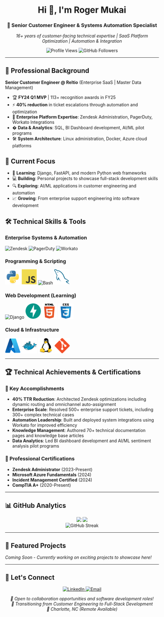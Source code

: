 <div align="center">

# Hi 👋, I'm Roger Mukai

### 🚀 Senior Customer Engineer & Systems Automation Specialist

*16+ years of customer-facing technical expertise | SaaS Platform Optimization | Automation & Integration*

</div>

<p align="center">
  <img src="https://komarev.com/ghpvc/?username=mukaiguy&label=Profile%20views&color=0e75b6&style=flat" alt="Profile Views" />
  <img src="https://img.shields.io/github/followers/mukaiguy?label=Followers&style=flat&color=blue" alt="GitHub Followers" />
</p>

---

## 💼 Professional Background

**Senior Customer Engineer @ Reltio** (Enterprise SaaS | Master Data Management)
- 🏆 **FY24 Q1 MVP** | 113+ recognition awards in FY25
- ⚡ **40% reduction** in ticket escalations through automation and optimization
- 🔧 **Enterprise Platform Expertise**: Zendesk Administration, PagerDuty, Workato Integrations
- � **Data & Analytics**: SQL, BI Dashboard development, AI/ML pilot programs
- 🛠️ **System Architecture**: Linux administration, Docker, Azure cloud platforms

## 🎯 Current Focus

- 🌱 **Learning**: Django, FastAPI, and modern Python web frameworks
- 💻 **Building**: Personal projects to showcase full-stack development skills
- 🔍 **Exploring**: AI/ML applications in customer engineering and automation
- 📈 **Growing**: From enterprise support engineering into software development

## 🛠️ Technical Skills & Tools

### Enterprise Systems & Automation
<p align="left">
  <img src="https://assets.zdassets.com/theme_assets/2008340/036a09c5c2f2a8fd7a0e5ef3a41b5cb0b7e5b960.png" alt="Zendesk" width="50" height="40"/>
  <img src="https://avatars.githubusercontent.com/u/609438?s=200&v=4" alt="PagerDuty" width="50" height="50"/>
  <img src="https://workato.com/favicon.ico" alt="Workato" width="50" height="50"/>
</p>

### Programming & Scripting
<p align="left">
  <img src="https://raw.githubusercontent.com/devicons/devicon/master/icons/python/python-original.svg" alt="Python" width="50" height="50"/>
  <img src="https://raw.githubusercontent.com/devicons/devicon/master/icons/javascript/javascript-original.svg" alt="JavaScript" width="50" height="50"/>
  <img src="https://www.vectorlogo.zone/logos/gnu_bash/gnu_bash-icon.svg" alt="Bash" width="50" height="50"/>
  <img src="https://raw.githubusercontent.com/devicons/devicon/master/icons/mysql/mysql-original.svg" alt="SQL" width="50" height="50"/>
</p>

### Web Development (Learning)
<p align="left">
  <img src="https://cdn.worldvectorlogo.com/logos/django.svg" alt="Django" width="50" height="50"/>
  <img src="https://raw.githubusercontent.com/devicons/devicon/master/icons/fastapi/fastapi-original.svg" alt="FastAPI" width="50" height="50"/>
  <img src="https://raw.githubusercontent.com/devicons/devicon/master/icons/html5/html5-original-wordmark.svg" alt="HTML5" width="50" height="50"/>
  <img src="https://raw.githubusercontent.com/devicons/devicon/master/icons/css3/css3-original-wordmark.svg" alt="CSS3" width="50" height="50"/>
</p>

### Cloud & Infrastructure
<p align="left">
  <img src="https://raw.githubusercontent.com/devicons/devicon/master/icons/azure/azure-original.svg" alt="Azure" width="50" height="50"/>
  <img src="https://raw.githubusercontent.com/devicons/devicon/master/icons/docker/docker-original.svg" alt="Docker" width="50" height="50"/>
  <img src="https://raw.githubusercontent.com/devicons/devicon/master/icons/linux/linux-original.svg" alt="Linux" width="50" height="50"/>
  <img src="https://raw.githubusercontent.com/devicons/devicon/master/icons/git/git-original.svg" alt="Git" width="50" height="50"/>
</p>

---

## 🏆 Technical Achievements & Certifications

### 🚀 Key Accomplishments

- **40% TTR Reduction**: Architected Zendesk optimizations including dynamic routing and omnichannel auto-assignment
- **Enterprise Scale**: Resolved 500+ enterprise support tickets, including 300+ complex technical cases
- **Automation Leadership**: Built and deployed system integrations using Workato for improved efficiency
- **Knowledge Management**: Authored 70+ technical documentation pages and knowledge base articles
- **Data Analytics**: Led BI dashboard development and AI/ML sentiment analysis pilot programs

### 📜 Professional Certifications

- **Zendesk Administrator** (2023-Present)
- **Microsoft Azure Fundamentals** (2024)
- **Incident Management Certified** (2024)
- **CompTIA A+** (2020-Present)

---

## 📊 GitHub Analytics

<div align="center">
  <img height="180em" src="https://github-readme-stats.vercel.app/api?username=mukaiguy&show_icons=true&theme=tokyonight&include_all_commits=true&count_private=true"/>
  <img height="180em" src="https://github-readme-stats.vercel.app/api/top-langs/?username=mukaiguy&layout=compact&langs_count=8&theme=tokyonight"/>
</div>

<div align="center">
  <img src="https://github-readme-streak-stats.herokuapp.com/?user=mukaiguy&theme=tokyonight" alt="GitHub Streak" />
</div>

---

## 🚀 Featured Projects

*Coming Soon - Currently working on exciting projects to showcase here!*

---

## 🤝 Let's Connect

<p align="center">
  <a href="https://linkedin.com/in/rogermukai" target="_blank">
    <img src="https://img.shields.io/badge/LinkedIn-0077B5?style=for-the-badge&logo=linkedin&logoColor=white" alt="LinkedIn"/>
  </a>
  <a href="mailto:roger@mukaiguy.com" target="_blank">
    <img src="https://img.shields.io/badge/Email-D14836?style=for-the-badge&logo=gmail&logoColor=white" alt="Email"/>
  </a>
</p>

<p align="center">
  <i>💼 Open to collaboration opportunities and software development roles!</i><br>
  <i>🌟 Transitioning from Customer Engineering to Full-Stack Development</i><br>
  <i>📍 Charlotte, NC (Remote Available)</i>
</p>

